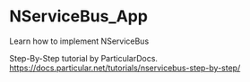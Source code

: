 # NServiceBus_App

Learn how to implement NServiceBus 

Step-By-Step tutorial by ParticularDocs. https://docs.particular.net/tutorials/nservicebus-step-by-step/
